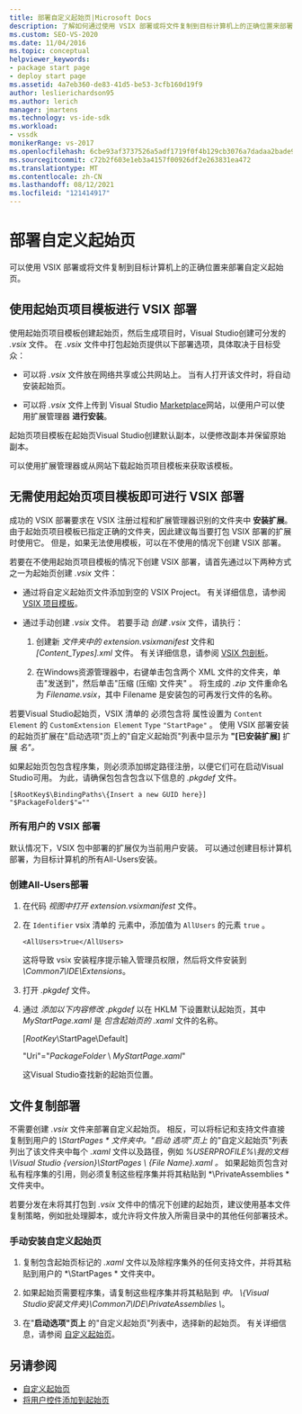 ```yaml
---
title: 部署自定义起始页|Microsoft Docs
description: 了解如何通过使用 VSIX 部署或将文件复制到目标计算机上的正确位置来部署自定义起始页。
ms.custom: SEO-VS-2020
ms.date: 11/04/2016
ms.topic: conceptual
helpviewer_keywords:
- package start page
- deploy start page
ms.assetid: 4a7eb360-de83-41d5-be53-3cfb160d19f9
author: leslierichardson95
ms.author: lerich
manager: jmartens
ms.technology: vs-ide-sdk
ms.workload:
- vssdk
monikerRange: vs-2017
ms.openlocfilehash: 6cbe93af3737526a5adf1719f0f4b129cb3076a7dadaa2bade9a413e0a69407e
ms.sourcegitcommit: c72b2f603e1eb3a4157f00926df2e263831ea472
ms.translationtype: MT
ms.contentlocale: zh-CN
ms.lasthandoff: 08/12/2021
ms.locfileid: "121414917"
---
```

# <a name="deploy-custom-start-pages"></a>部署自定义起始页

可以使用 VSIX 部署或将文件复制到目标计算机上的正确位置来部署自定义起始页。

## <a name="vsix-deployment-by-using-the-start-page-project-template"></a>使用起始页项目模板进行 VSIX 部署

使用起始页项目模板创建起始页，然后生成项目时，Visual Studio创建可分发的 *.vsix* 文件。 在 *.vsix* 文件中打包起始页提供以下部署选项，具体取决于目标受众：

- 可以将 *.vsix* 文件放在网络共享或公共网站上。 当有人打开该文件时，将自动安装起始页。

- 可以将 *.vsix* 文件上传到 Visual Studio [Marketplace](https://marketplace.visualstudio.com/)网站，以便用户可以使用扩展管理器 **进行安装**。

起始页项目模板在起始页Visual Studio创建默认副本，以便修改副本并保留原始副本。

可以使用扩展管理器或从网站下载起始页项目模板来获取该模板。

## <a name="vsix-deployment-without-using-the-start-page-project-template"></a>无需使用起始页项目模板即可进行 VSIX 部署
 成功的 VSIX 部署要求在 VSIX 注册过程和扩展管理器识别的文件夹中 **安装扩展**。 由于起始页项目模板已指定正确的文件夹，因此建议每当要打包 VSIX 部署的扩展时使用它。 但是，如果无法使用模板，可以在不使用的情况下创建 VSIX 部署。

 若要在不使用起始页项目模板的情况下创建 VSIX 部署，请首先通过以下两种方式之一为起始页创建 *.vsix* 文件：

- 通过将自定义起始页文件添加到空的 VSIX Project。 有关详细信息，请参阅 [VSIX 项目模板](../extensibility/vsix-project-template.md)。

- 通过手动创建 *.vsix* 文件。 若要手动 *创建 .vsix* 文件，请执行：

   1. 创建新 *文件夹中的 extension.vsixmanifest* 文件和 *[Content_Types].xml* 文件。 有关详细信息，请参阅 [VSIX 包剖析](../extensibility/anatomy-of-a-vsix-package.md)。

   2. 在Windows资源管理器中，右键单击包含两个 XML 文件的文件夹，单击"发送到"，然后单击"压缩 (压缩) 文件夹" 。 将生成的 *.zip* 文件重命名为 *Filename.vsix*，其中 Filename 是安装包的可再发行文件的名称。

若要Visual Studio起始页，VSIX 清单的 必须包含将 属性设置为 `Content Element` 的 `CustomExtension Element` `Type` `"StartPage"` 。 使用 VSIX 部署安装的起始页扩展在"启动选项"页上的"自定义起始页"列表中显示为 **"[已安装扩展]** 扩展 *名"。*

如果起始页包包含程序集，则必须添加绑定路径注册，以便它们可在启动Visual Studio可用。 为此，请确保包包含包含以下信息的 *.pkgdef* 文件。

```
[$RootKey$\BindingPaths\{Insert a new GUID here}]
"$PackageFolder$"=""
```

### <a name="vsix-deployment-for-all-users"></a>所有用户的 VSIX 部署
 默认情况下，VSIX 包中部署的扩展仅为当前用户安装。 可以通过创建目标计算机部署，为目标计算机的所有All-Users安装。

### <a name="to-create-an-all-users-deployment"></a>创建All-Users部署

1. 在代码 *视图中打开 extension.vsixmanifest* 文件。

2. 在 `Identifier` vsix 清单的 元素中，添加值为 `AllUsers` 的元素 `true` 。

    ```
    <AllUsers>true</AllUsers>
    ```

     这将导致 vsix 安装程序提示输入管理员权限，然后将文件安装到 *\Common7\IDE\Extensions*。

3. 打开 *.pkgdef* 文件。

4. 通过 *添加以下内容修改 .pkgdef* 以在 HKLM 下设置默认起始页，其中 *MyStartPage.xaml* 是 *包含起始页的 .xaml* 文件的名称。

     [$RootKey$\StartPage\Default]

     "Uri"="$PackageFolder$ \\ *MyStartPage.xaml*"

     这Visual Studio查找新的起始页位置。

## <a name="file-copy-deployment"></a>文件复制部署
 不需要创建 *.vsix* 文件来部署自定义起始页。 相反，可以将标记和支持文件直接复制到用户的 <em>\StartPages \* 文件夹中。"启动 *选项"页上</em>* 的"自定义起始页"列表列出了该文件夹中每个 *.xaml* 文件以及路径，例如 *%USERPROFILE%\我的文档\Visual Studio {version}\StartPages \\ {File Name}.xaml 。* 如果起始页包含对私有程序集的引用，则必须复制这些程序集并将其粘贴到 *\PrivateAssemblies \* 文件夹中。

 若要分发在未将其打包到 *.vsix* 文件中的情况下创建的起始页，建议使用基本文件复制策略，例如批处理脚本，或允许将文件放入所需目录中的其他任何部署技术。

### <a name="to-manually-install-a-custom-start-page"></a>手动安装自定义起始页

1. 复制包含起始页标记的 *.xaml* 文件以及除程序集外的任何支持文件，并将其粘贴到用户的 *\StartPages \* 文件夹中。

2. 如果起始页需要程序集，请复制这些程序集并将其粘贴到 *中。 \\{Visual Studio安装文件夹}\Common7\IDE\PrivateAssemblies \\*。

3. 在"**启动选项"页上** 的"自定义起始页"列表中，选择新的起始页。 有关详细信息，请参阅 [自定义起始页](../ide/customizing-the-start-page-for-visual-studio.md)。

## <a name="see-also"></a>另请参阅

- [自定义起始页](../ide/customizing-the-start-page-for-visual-studio.md)
- [将用户控件添加到起始页](../extensibility/adding-user-control-to-the-start-page.md)
